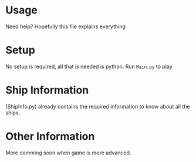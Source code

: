 # Usage
 Need help? Hopefully this file explains everything

# Setup
 No setup is required, all that is needed is python.
 Run `Main.py` to play

# Ship Information
 (ShipInfo.py) already contains the required information to know about all the ships.

# Other Information
 More comming soon when game is more advanced.
